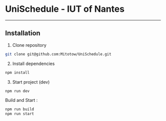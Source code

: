 # UniSchedule - IUT of Nantes
---

## Installation

1. Clone repository
```bash
git clone git@github.com:Mitotow/UniSchedule.git
```

2. Install dependencies
```bash
npm install
```

3. Start project (dev)
```bash
npm run dev
```

Build and Start :
```bash
npm run build
npm run start
```
